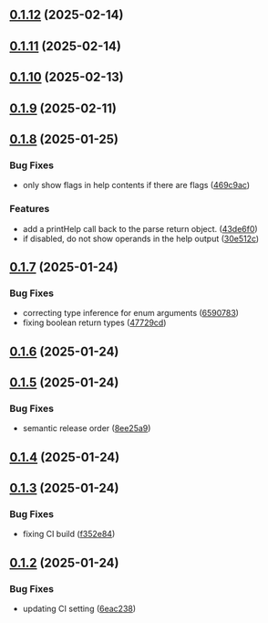 ## [0.1.12](https://github.com/cloud-copilot/cli/compare/v0.1.11...v0.1.12) (2025-02-14)

## [0.1.11](https://github.com/cloud-copilot/cli/compare/v0.1.10...v0.1.11) (2025-02-14)

## [0.1.10](https://github.com/cloud-copilot/cli/compare/v0.1.9...v0.1.10) (2025-02-13)

## [0.1.9](https://github.com/cloud-copilot/cli/compare/v0.1.8...v0.1.9) (2025-02-11)

## [0.1.8](https://github.com/cloud-copilot/cli/compare/v0.1.7...v0.1.8) (2025-01-25)


### Bug Fixes

* only show flags in help contents if there are flags ([469c9ac](https://github.com/cloud-copilot/cli/commit/469c9ac0c62e7566abee367a4018a88b43ee2bf9))


### Features

* add a printHelp call back to the parse return object. ([43de6f0](https://github.com/cloud-copilot/cli/commit/43de6f045929efa7abedfa5ecd0fd6839d1b691c))
* if disabled, do not show operands in the help output ([30e512c](https://github.com/cloud-copilot/cli/commit/30e512cfb3c8066e83080ec048e14a4a6a4cb4f2))

## [0.1.7](https://github.com/cloud-copilot/cli/compare/v0.1.6...v0.1.7) (2025-01-24)


### Bug Fixes

* correcting type inference for enum arguments ([6590783](https://github.com/cloud-copilot/cli/commit/65907838b7336f2b8ad41ee6c87cc34fefba4497))
* fixing boolean return types ([47729cd](https://github.com/cloud-copilot/cli/commit/47729cd54644763ee1961116031bb9ef319d3307))

## [0.1.6](https://github.com/cloud-copilot/cli/compare/v0.1.5...v0.1.6) (2025-01-24)

## [0.1.5](https://github.com/cloud-copilot/cli/compare/v0.1.4...v0.1.5) (2025-01-24)


### Bug Fixes

* semantic release order ([8ee25a9](https://github.com/cloud-copilot/cli/commit/8ee25a92c1dd9954a3b34f21258ea7b5542194d2))

## [0.1.4](https://github.com/cloud-copilot/cli/compare/v0.1.3...v0.1.4) (2025-01-24)

## [0.1.3](https://github.com/cloud-copilot/cli/compare/v0.1.2...v0.1.3) (2025-01-24)


### Bug Fixes

* fixing CI build ([f352e84](https://github.com/cloud-copilot/cli/commit/f352e84d4781564bed2b574b9f279d48380bef16))

## [0.1.2](https://github.com/cloud-copilot/cli/compare/v0.1.1...v0.1.2) (2025-01-24)


### Bug Fixes

* updating CI setting ([6eac238](https://github.com/cloud-copilot/cli/commit/6eac238a44ee45ec5c32494c0170a3b3c56a5bb6))
